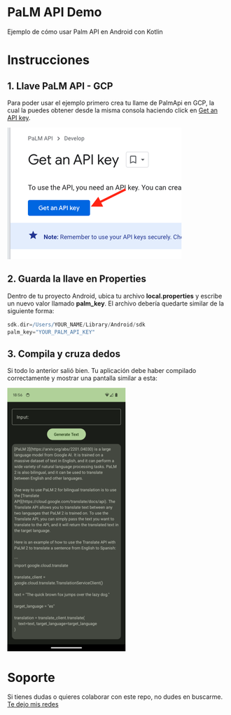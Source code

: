 # PaLM API Demo

Ejemplo de cómo usar Palm API en Android con Kotlin


# Instrucciones

## 1. Llave PaLM API - GCP
Para poder usar el ejemplo primero crea tu llame de PalmApi en GCP, la cual la puedes obtener desde la misma consola haciendo click en [Get an API key](
https://developers.generativeai.google/tutorials/setup).

![apikey](./screenshots/get_key.png)


## 2. Guarda la llave en Properties
Dentro de tu proyecto Android, ubica tu archivo **local.properties** y escribe un nuevo valor llamado __palm_key__. El archivo debería quedarte similar de la siguiente forma:

``` groovy
sdk.dir=/Users/YOUR_NAME/Library/Android/sdk
palm_key="YOUR_PALM_API_KEY"
```

## 3. Compila y cruza dedos
Si todo lo anterior salió bien. Tu aplicación debe haber compilado correctamente y mostrar una pantalla similar a esta:

![baseApp](./screenshots/first_load.png)


# Soporte
Si tienes dudas o quieres colaborar con este repo, no dudes en buscarme. [Te dejo mis redes](http://bio.link/tohure)